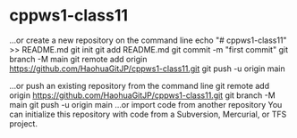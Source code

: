 # cppws1-class11

…or create a new repository on the command line
echo "# cppws1-class11" >> README.md
git init
git add README.md
git commit -m "first commit"
git branch -M main
git remote add origin https://github.com/HaohuaGitJP/cppws1-class11.git
git push -u origin main
                
…or push an existing repository from the command line
git remote add origin https://github.com/HaohuaGitJP/cppws1-class11.git
git branch -M main
git push -u origin main
…or import code from another repository
You can initialize this repository with code from a Subversion, Mercurial, or TFS project.
